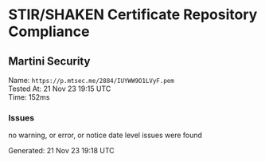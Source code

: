 # STIR/SHAKEN Certificate Repository Compliance

## Martini Security

Name: `https://p.mtsec.me/2884/IUYWW9O1LVyF.pem`\
Tested At: 21 Nov 23 19:15 UTC\
Time: 152ms

### Issues

no warning, or error, or notice date level issues were found

Generated: 21 Nov 23 19:18 UTC